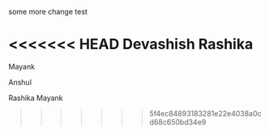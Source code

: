 some more change
test

<<<<<<< HEAD
Devashish
Rashika
=======
Mayank


Anshul

Rashika
Mayank
>>>>>>> 5f4ec84893183281e22e4038a0cd68c650bd34e9
